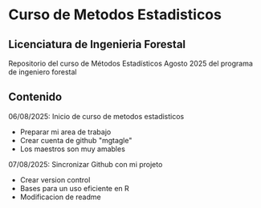 # Curso de Metodos Estadisticos 
## Licenciatura de Ingenieria Forestal 

Repositorio del curso de Métodos Estadísticos Agosto 2025 del programa de ingeniero forestal 

## Contenido

06/08/2025: Inicio de curso de metodos estadisticos
  + Preparar mi area de trabajo 
  + Crear cuenta de github "mgtagle"
  + Los maestros son muy amables
  
07/08/2025: Sincronizar Github con mi projeto 

  + Crear version control
  + Bases para un uso eficiente en R
  + Modificacion de readme